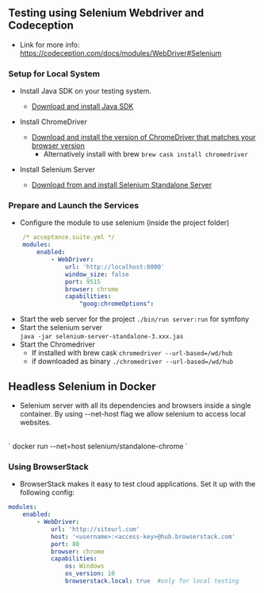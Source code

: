 ## Testing using Selenium Webdriver and Codeception 
+ Link for more info: https://codeception.com/docs/modules/WebDriver#Selenium

### Setup for Local System
- Install Java SDK on your testing system.
   + <a href="https://www.java.com/en/">Download and install Java SDK</a>

- Install ChromeDriver
   + <a href="https://sites.google.com/a/chromium.org/chromedriver/downloads">Download and install the version of ChromeDriver that matches your browser version</a>
       + Alternatively install with brew `brew cask install chromedriver`

- Install Selenium Server 
    + <a href="https://docs.seleniumhq.org/download/">Download from and install Selenium Standalone Server </a>


### Prepare and Launch the Services
- Configure the module to use selenium (inside the project folder)

```yaml
    /* acceptance.suite.yml */ 
    modules:
        enabled:
            - WebDriver:
                url: 'http://localhost:8000'
                window_size: false
                port: 9515
                browser: chrome
                capabilities:
                    "goog:chromeOptions":      
```    
- Start the web server for the project `./bin/run server:run` for symfony
- Start the selenium server <br/>
` java -jar selenium-server-standalone-3.xxx.jas `
- Start the Chromedriver 
    + If installed with brew cask `chromedriver --url-based=/wd/hub`
    + if downloaded as binary `./chromedriver --url-based=/wd/hub` 



## Headless Selenium in Docker
+ Selenium server with all its dependencies and browsers inside a single container. By using --net-host flag we allow selenium to access local websites. 
<br/>
` docker run --net=host selenium/standalone-chrome `


### Using BrowserStack 
+ BrowserStack makes it easy to test cloud applications. 
Set it up with the following config: 

```yaml
modules:
    enabled:
        - WebDriver:
            url: 'http://siteurl.com'
            host: '<username>:<access-key>@hub.browserstack.com'
            port: 80
            browser: chrome 
            capabilities:
                os: Windows
                os_version: 10
                browserstack.local: true  #only for local testing 
``` 


